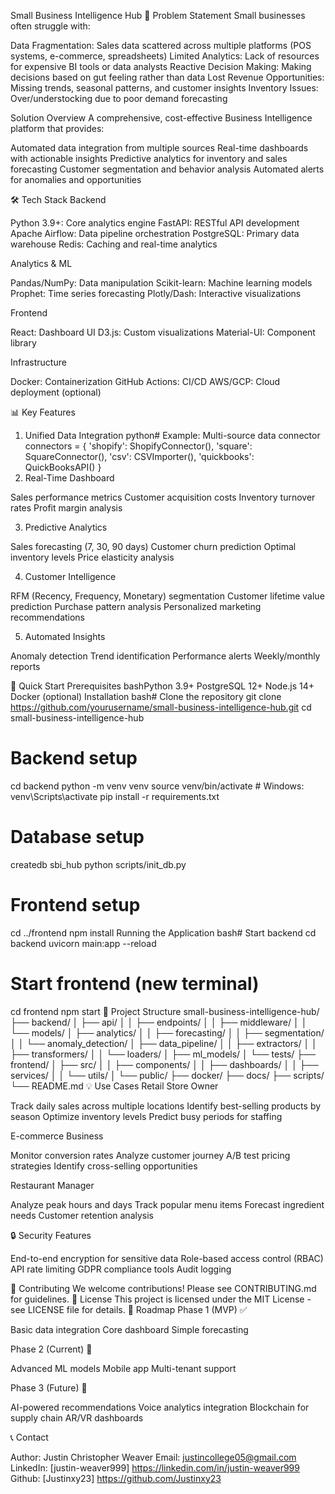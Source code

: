 Small Business Intelligence Hub 🚀
Problem Statement
Small businesses often struggle with:

Data Fragmentation: Sales data scattered across multiple platforms (POS systems, e-commerce, spreadsheets)
Limited Analytics: Lack of resources for expensive BI tools or data analysts
Reactive Decision Making: Making decisions based on gut feeling rather than data
Lost Revenue Opportunities: Missing trends, seasonal patterns, and customer insights
Inventory Issues: Over/understocking due to poor demand forecasting

Solution Overview
A comprehensive, cost-effective Business Intelligence platform that provides:

Automated data integration from multiple sources
Real-time dashboards with actionable insights
Predictive analytics for inventory and sales forecasting
Customer segmentation and behavior analysis
Automated alerts for anomalies and opportunities

🛠️ Tech Stack
Backend

Python 3.9+: Core analytics engine
FastAPI: RESTful API development
Apache Airflow: Data pipeline orchestration
PostgreSQL: Primary data warehouse
Redis: Caching and real-time analytics

Analytics & ML

Pandas/NumPy: Data manipulation
Scikit-learn: Machine learning models
Prophet: Time series forecasting
Plotly/Dash: Interactive visualizations

Frontend

React: Dashboard UI
D3.js: Custom visualizations
Material-UI: Component library

Infrastructure

Docker: Containerization
GitHub Actions: CI/CD
AWS/GCP: Cloud deployment (optional)

📊 Key Features
1. Unified Data Integration
python# Example: Multi-source data connector
connectors = {
    'shopify': ShopifyConnector(),
    'square': SquareConnector(),
    'csv': CSVImporter(),
    'quickbooks': QuickBooksAPI()
}
2. Real-Time Dashboard

Sales performance metrics
Customer acquisition costs
Inventory turnover rates
Profit margin analysis

3. Predictive Analytics

Sales forecasting (7, 30, 90 days)
Customer churn prediction
Optimal inventory levels
Price elasticity analysis

4. Customer Intelligence

RFM (Recency, Frequency, Monetary) segmentation
Customer lifetime value prediction
Purchase pattern analysis
Personalized marketing recommendations

5. Automated Insights

Anomaly detection
Trend identification
Performance alerts
Weekly/monthly reports

🚀 Quick Start
Prerequisites
bashPython 3.9+
PostgreSQL 12+
Node.js 14+
Docker (optional)
Installation
bash# Clone the repository
git clone https://github.com/yourusername/small-business-intelligence-hub.git
cd small-business-intelligence-hub

# Backend setup
cd backend
python -m venv venv
source venv/bin/activate  # Windows: venv\Scripts\activate
pip install -r requirements.txt

# Database setup
createdb sbi_hub
python scripts/init_db.py

# Frontend setup
cd ../frontend
npm install
Running the Application
bash# Start backend
cd backend
uvicorn main:app --reload

# Start frontend (new terminal)
cd frontend
npm start
📁 Project Structure
small-business-intelligence-hub/
├── backend/
│   ├── api/
│   │   ├── endpoints/
│   │   ├── middleware/
│   │   └── models/
│   ├── analytics/
│   │   ├── forecasting/
│   │   ├── segmentation/
│   │   └── anomaly_detection/
│   ├── data_pipeline/
│   │   ├── extractors/
│   │   ├── transformers/
│   │   └── loaders/
│   ├── ml_models/
│   └── tests/
├── frontend/
│   ├── src/
│   │   ├── components/
│   │   ├── dashboards/
│   │   ├── services/
│   │   └── utils/
│   └── public/
├── docker/
├── docs/
├── scripts/
└── README.md
💡 Use Cases
Retail Store Owner

Track daily sales across multiple locations
Identify best-selling products by season
Optimize inventory levels
Predict busy periods for staffing

E-commerce Business

Monitor conversion rates
Analyze customer journey
A/B test pricing strategies
Identify cross-selling opportunities

Restaurant Manager

Analyze peak hours and days
Track popular menu items
Forecast ingredient needs
Customer retention analysis

🔒 Security Features

End-to-end encryption for sensitive data
Role-based access control (RBAC)
API rate limiting
GDPR compliance tools
Audit logging



🤝 Contributing
We welcome contributions! Please see CONTRIBUTING.md for guidelines.
📝 License
This project is licensed under the MIT License - see LICENSE file for details.
🎯 Roadmap
Phase 1 (MVP) ✅

Basic data integration
Core dashboard
Simple forecasting

Phase 2 (Current) 🚧

Advanced ML models
Mobile app
Multi-tenant support

Phase 3 (Future) 📅

AI-powered recommendations
Voice analytics integration
Blockchain for supply chain
AR/VR dashboards

📞 Contact

Author: Justin Christopher Weaver
Email: justincollege05@gmail.com
LinkedIn: [justin-weaver999] https://linkedin.com/in/justin-weaver999
Github: [Justinxy23] https://github.com/Justinxy23
